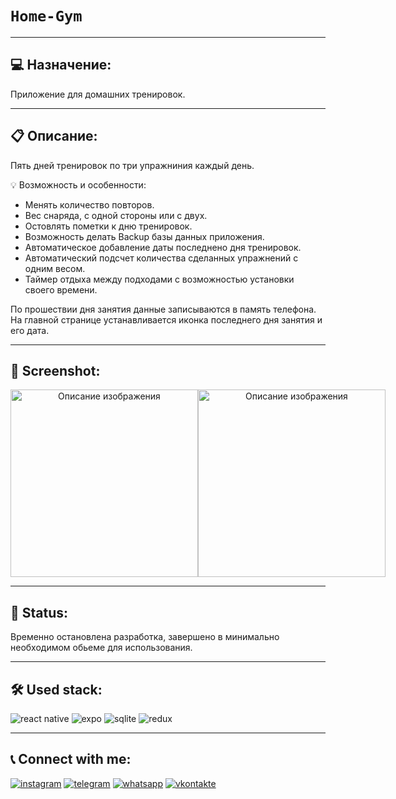 # `Home-Gym`
---

## 💻 Назначение:
Приложение для домашних тренировок.

---
## 📋 Описание:

Пять дней тренировок по три упражниния каждый день. 

💡 Возможность и особенности: 
- Менять количество повторов.
- Вес снаряда, с одной стороны или с двух.
- Остовлять пометки к дню тренировок.
- Возможность делать Backup базы данных приложения.
- Автоматическое добавление даты последнено дня тренировок.
- Автоматический подсчет количества сделанных упражнений с одним весом.
- Таймер отдыха между подходами с возможностью установки своего времени.

По прошествии дня занятия данные записываются в память телефона. На главной странице устанавливается иконка последнего дня занятия и его дата.

---
## 📸 Screenshot:
<div style="display: flex" align="center" >
  <img src="https://github.com/Kebikov/kebikov-github/blob/main/assets/Home-Gum/img/1.jpg" alt="Описание изображения" width="300" >
  <img src="https://github.com/Kebikov/kebikov-github/blob/main/assets/Home-Gum/img/2.jpg" alt="Описание изображения" width="300" >
</div>

---
## 📌 Status:
Временно остановлена разработка, завершено в минимально необходимом обьеме для использования.

---
## 🛠 Used stack:
![react native](https://img.shields.io/badge/react%20native-%235ED3F3?style=for-the-badge&logo=react&logoColor=%23fff)
![expo](https://img.shields.io/badge/Expo-%232b292b?style=for-the-badge&logo=expo&logoColor=%23fff)
![sqlite](https://img.shields.io/badge/sqlite-%230986C8?style=for-the-badge&logo=sqlite&logoColor=%23fff)
![redux](https://img.shields.io/badge/redux-%23864BC8?style=for-the-badge&logo=redux&logoColor=%23fff)

---
## 📞 Connect with me:
[![instagram](https://img.shields.io/badge/instagram-%23e621d6?style=for-the-badge&logo=instagram&logoColor=%23fff)](https://www.instagram.com/kebikov/)
[![telegram](https://img.shields.io/badge/telegram-%2338ACE2?style=for-the-badge&logo=telegram&logoColor=%23fff)](https://t.me/+375296949843)
[![whatsapp](https://img.shields.io/badge/whatsapp-%2349C859?style=for-the-badge&logo=whatsapp&logoColor=%23fff)](https://call.whatsapp.com/voice/JaIvChKLf5aMvVF51pPuIU)
[![vkontakte](https://img.shields.io/badge/vkontakte-%230077FF?style=for-the-badge&logo=vk&logoColor=%23fff)](https://vk.com/id58859701/)
